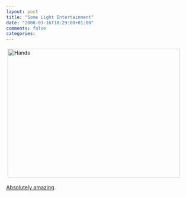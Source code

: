 ```yaml
---
layout: post
title: "Some Light Entertainment"
date: "2008-03-16T18:29:00+01:00"
comments: false
categories: 
---
```


<p><img src="/blog/st/hands.jpg" border="0" vspace="4" height="347" hspace="4" alt="Hands" width="465" /></p>

<p><a href="http://www.metacafe.com/watch/1122326/puppet_moon_show/">Absolutely amazing</a>.</p>



